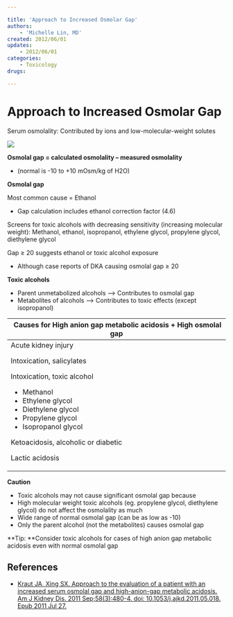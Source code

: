 ```yaml
---

title: 'Approach to Increased Osmolar Gap'
authors:
    - 'Michelle Lin, MD'
created: 2012/06/01
updates:
    - 2012/06/01
categories:
    - Toxicology
drugs: 

---
```



# Approach to Increased Osmolar Gap

Serum osmolality: Contributed by ions and low-molecular-weight solutes

![](https://d2p53dh3qxfm0x.cloudfront.net/uploads/img/1jx/7/i/9477ab28-cd8b-5d64-ba05-cf8b70bab831/640.png)

**Osmolal gap = calculated osmolality – measured osmolality**

-   (normal is -10 to +10 mOsm/kg of H2O)

**Osmolal gap**

Most common cause = Ethanol 

-   Gap calculation includes ethanol correction factor (4.6)

Screens for toxic alcohols with decreasing sensitivity (increasing molecular weight): Methanol, ethanol, isopropanol, ethylene glycol, propylene glycol, diethylene glycol

Gap ≥ 20 suggests ethanol or toxic alcohol exposure

-   Although case reports of DKA causing osmolal gap ≥ 20

**Toxic alcohols**

-   Parent unmetabolized alcohols --&gt; Contributes to osmolal gap
-   Metabolites of alcohols --&gt; Contributes to toxic effects (except isopropanol)

<table>
<colgroup>
<col width="100%" />
</colgroup>
<thead>
<tr class="header">
<th> Causes for High anion gap metabolic acidosis + High osmolal gap</th>
</tr>
</thead>
<tbody>
<tr class="odd">
<td>Acute kidney injury<br />

Intoxication, salicylates<br />

Intoxication, toxic alcohol<br />

<ul>
<li>Methanol</li>
<li>Ethylene glycol</li>
<li>Diethylene glycol</li>
<li>Propylene glycol</li>
<li>Isopropanol glycol</li>
</ul>
Ketoacidosis, alcoholic or diabetic<br />

Lactic acidosis<br />
</td>
</tr>
</tbody>
</table>

**Caution**

-   Toxic alcohols may not cause significant osmolal gap because 
-   High molecular weight toxic alcohols (eg. propylene glycol, diethylene glycol) do not affect the osmolality as much
-   Wide range of normal osmolal gap (can be as low as -10)
-   Only the parent alcohol (not the metabolites) causes osmolal gap

**Tip: **Consider toxic alcohols for cases of high anion gap metabolic acidosis even with normal osmolal gap

## References

-   [Kraut JA, Xing SX. Approach to the evaluation of a patient with an increased serum osmolal gap and high-anion-gap metabolic acidosis. Am J Kidney Dis. 2011 Sep;58(3):480-4. doi: 10.1053/j.ajkd.2011.05.018. Epub 2011 Jul 27.](https://www.ncbi.nlm.nih.gov/pubmed/?term=21794966)
